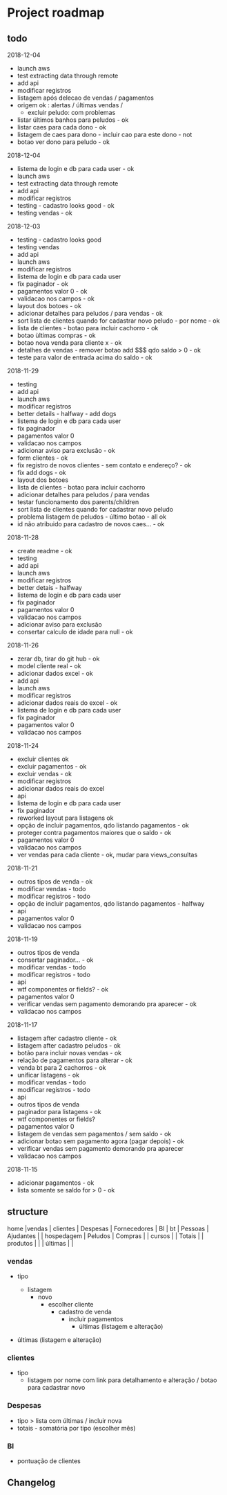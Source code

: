 # Project roadmap

## todo


2018-12-04
- launch aws
- test extracting data through remote
- add api
- modificar registros
- listagem após delecao de vendas / pagamentos
- origem ok : alertas / últimas vendas /
    - excluir peludo: com problemas
- listar últimos banhos para peludos - ok
- listar caes para cada dono - ok
- listagem de caes para dono - incluir cao para este dono - not
- botao ver dono para peludo - ok




2018-12-04
- listema de login e db para cada user - ok
- launch aws
- test extracting data through remote
- add api
- modificar registros
- testing - cadastro looks good - ok
- testing vendas - ok



2018-12-03
- testing - cadastro looks good
- testing vendas
- add api
- launch aws
- modificar registros
- listema de login e db para cada user
- fix paginador - ok
- pagamentos valor 0 - ok
- validacao nos campos - ok
- layout dos botoes - ok
- adicionar detalhes para peludos / para vendas - ok
- sort lista de clientes quando for cadastrar novo peludo - por nome - ok
- lista de clientes - botao para incluir cachorro - ok
- botao ùltimas compras - ok
- botao nova venda para cliente x - ok
- detalhes de vendas - remover botao add $$$ qdo saldo > 0 - ok
- teste para valor de entrada acima do saldo - ok



2018-11-29
- testing
- add api
- launch aws
- modificar registros
- better details - halfway - add dogs
- listema de login e db para cada user
- fix paginador
- pagamentos valor 0
- validacao nos campos
- adicionar aviso para exclusão - ok
- form clientes - ok
- fix registro de novos clientes - sem contato e endereço? - ok
- fix add dogs - ok
- layout dos botoes
- lista de clientes - botao para incluir cachorro
- adicionar detalhes para peludos / para vendas
- testar funcionamento dos parents/children
- sort lista de clientes quando for cadastrar novo peludo
- problema listagem de peludos - último botao - all ok
- id não atribuido para cadastro de novos caes...  - ok

2018-11-28
- create readme - ok
- testing
- add api
- launch aws
- modificar registros
- better detais - halfway
- listema de login e db para cada user
- fix paginador
- pagamentos valor 0
- validacao nos campos
- adicionar aviso para exclusão
- consertar calculo de idade para null - ok


2018-11-26
- zerar db, tirar do git hub - ok
- model cliente real - ok
- adicionar dados excel - ok
- add api
- launch aws
- modificar registros
- adicionar dados reais do excel - ok
- listema de login e db para cada user
- fix paginador
- pagamentos valor 0
- validacao nos campos


2018-11-24
- excluir clientes ok
- excluir pagamentos - ok
- excluir vendas - ok
- modificar registros
- adicionar dados reais do excel
- api
- listema de login e db para cada user
- fix paginador
- reworked layout para listagens ok
- opção de incluir pagamentos, qdo listando pagamentos - ok
- proteger contra pagamentos maiores que o saldo - ok
- pagamentos valor 0
- validacao nos campos
- ver vendas para cada cliente - ok, mudar para views_consultas



2018-11-21
- outros tipos de venda - ok
- modificar vendas - todo
- modificar registros - todo
- opção de incluir pagamentos, qdo listando pagamentos - halfway
- api
- pagamentos valor 0
- validacao nos campos




2018-11-19
- outros tipos de venda
- consertar paginador... - ok
- modificar vendas - todo
- modificar registros - todo
- api
- wtf componentes or fields? - ok
- pagamentos valor 0
- verificar vendas sem pagamento demorando pra aparecer - ok
- validacao nos campos




2018-11-17
- listagem after cadastro cliente - ok
- listagem after cadastro peludos - ok
- botão para incluir novas vendas - ok
- relação de pagamentos para alterar - ok
- venda bt para 2 cachorros - ok
- unificar listagens - ok
- modificar vendas - todo
- modificar registros - todo
- api
- outros tipos de venda
- paginador para listagens - ok
- wtf componentes or fields?
- pagamentos valor 0
- listagem de vendas sem pagamentos / sem saldo - ok
- adicionar botao sem pagamento agora (pagar depois) - ok
- verificar vendas sem pagamento demorando pra aparecer
- validacao nos campos


2018-11-15
- adicionar pagamentos - ok
- lista somente se saldo for > 0 - ok



## structure

home    |vendas             | clientes          | Despesas      | Fornecedores | BI
        |   bt              |   Pessoas         |   Ajudantes   |
        |   hospedagem      |   Peludos         |   Compras     |
        |   cursos          |                   |   Totais      |
        |   produtos        |                   |
        |   últimas         |                   |

###  vendas

- tipo
    - listagem
        - novo
            - escolher cliente
                - cadastro de venda
                    - incluir pagamentos
                        - últimas (listagem e alteração)

- últimas (listagem e alteração)


###  clientes

- tipo
    - listagem por nome com link para detalhamento e alteração / botao para cadastrar novo


### Despesas

- tipo > lista com últimas / incluir nova
- totais - somatória por tipo (escolher mês)

### BI

- pontuação de clientes












## Changelog
